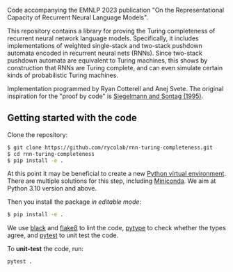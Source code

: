 Code accompanying the EMNLP 2023 publication "On the Representational Capacity of Recurrent Neural Language Models".

This repository contains a library for proving the Turing completeness of recurrent neural network language models. 
Specifically, it includes implementations of weighted single-stack and two-stack pushdown automata encoded in recurrent neural nets (RNNs). 
Since two-stack pushdown automata are equivalent to Turing machines, this shows by construction that RNNs are Turing complete, and can even simulate certain kinds of probabilistic Turing machines.

Implementation programmed by Ryan Cotterell and Anej Svete.
The original inspiration for the "proof by code" is [Siegelmann and Sontag (1995)](https://binds.cs.umass.edu/papers/1995_Siegelmann_JComSysSci.pdf). 

## Getting started with the code

Clone the repository:

```bash
$ git clone https://github.com/rycolab/rnn-turing-completeness.git
$ cd rnn-turing-completeness
$ pip install -e .
```

At this point it may be beneficial to create a new [Python virtual environment](https://docs.python.org/3.8/tutorial/venv.html). 
There are multiple solutions for this step, including [Miniconda](https://docs.conda.io/en/latest/miniconda.html). 
We aim at Python 3.10 version and above.

Then you install the package _in editable mode_:
```bash
$ pip install -e .
```

We use [black](https://github.com/psf/black) and [flake8](https://flake8.pycqa.org/en/latest/) to lint the code, [pytype](https://github.com/google/pytype) to check whether the types agree, and [pytest](https://docs.pytest.org) to unit test the code.

To **unit-test** the code, run:
```
pytest .
```
